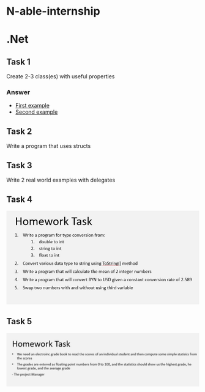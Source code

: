 # N-able-internship
# .Net 
## Task 1
Create 2-3 class(es) with useful properties
### Answer 
- [First example](https://github.com/BelitskyYevgeniy/N-able-internship/blob/main/General(Vadim%20Vinnik)/Task%204/Syncronizer.cs)  
- [Second example](https://github.com/BelitskyYevgeniy/N-able-internship/blob/main/General(Vadim%20Vinnik)/Task%202/List.cs)
## Task 2
Write a program that uses structs
## Task 3
Write 2 real world examples with delegates
## Task 4
![](https://github.com/BelitskyYevgeniy/N-able-internship/blob/main/dotNet/docs/Task%204.jpg)
## Task 5
![](https://github.com/BelitskyYevgeniy/N-able-internship/blob/main/dotNet/docs/Task%205.jpg)  

